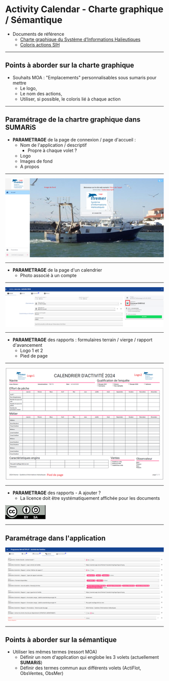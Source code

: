 # Activity Calendar - Charte graphique / Sémantique

- Documents de référence
  - [Charte graphique du Système d’Informations Halieutiques](/projects/common/chg/doc/89387.pdf)
  - [Coloris actions SIH](/projects/common/chg/doc/Couleurs-converties-SIH.docx)

---

## Points à aborder sur la charte graphique

- Souhaits MOA : "Emplacements" personnalisables sous sumaris pour mettre 
  - Le logo, 
  - Le nom des actions, 
  - Utiliser, si possible, le coloris lié à chaque action 

---

## Paramétrage de la chartre graphique dans SUMARiS

- **PARAMETRAGE** de la page de connexion / page d'accueil : 
  - Nom de l'application / descriptif
    - Propre à chaque volet ?
  - Logo
  - Images de fond
  - A propos

---

![chg-accueil](/projects/common/chg/images/chg-page_connexion.png)

---

- **PARAMETRAGE** de la page d'un calendrier
  - Photo associé à un compte

---

![chg-accueil](/projects/common/chg/images/chg-avatar_person.png)

---

- **PARAMETRAGE** des rapports : formulaires terrain / vierge / rapport d'avancement
  - Logo 1 et 2
  - Pied de page

---

![chg-rapport](/projects/common/chg/images/chg-rapport.png)

---

- **PARAMETRAGE** des rapports - A ajouter ?
  - La licence doit être systématiquement affichée pour les documents

![chg-licence](/projects/common/chg/images/chg-licence.png)

---

## Paramétrage dans l'application

![chg-parametrage-sumaris](/projects/common/chg/images/chg-sumaris-parametrage.png)<!-- .element: style="width: 90%" -->

---

## Points à aborder sur la sémantique

- Utiliser les mêmes termes (ressort MOA)
  - Définir un nom d'application qui englobe les 3 volets (actuellement **SUMARiS**)
  - Définir des termes commun aux différents volets (ActiFlot, ObsVentes, ObsMer)
